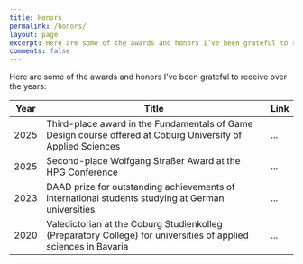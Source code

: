 ```yaml
---
title: Honors
permalink: /honors/
layout: page
excerpt: Here are some of the awards and honors I’ve been grateful to receive over the years.
comments: false
---
```


Here are some of the awards and honors I’ve been grateful to receive over the years:

|Year | Title | Link |
|---|---|---|
| 2025 | Third-place award in the Fundamentals of Game Design course offered at Coburg University of Applied Sciences | ... |
| 2025 | Second-place Wolfgang Straßer Award at the HPG Conference | ...|
| 2023 | DAAD prize for outstanding achievements of international students studying at German universities | ... |
| 2020 | Valedictorian at the Coburg Studienkolleg (Preparatory College) for universities of applied sciences in Bavaria | ... |